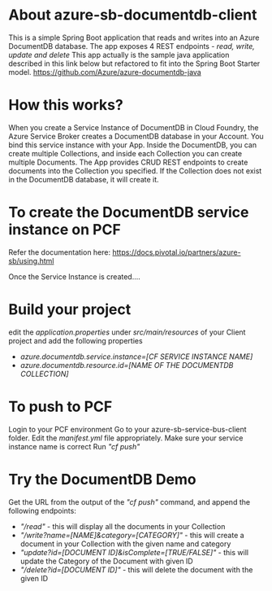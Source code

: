 # About azure-sb-documentdb-client
This is a simple Spring Boot application that reads and writes into an Azure DocumentDB database.
The app exposes 4 REST endpoints - _read, write, update and delete_
This app actually is the sample java application described in this link below but refactored to fit into the Spring Boot Starter model.
https://github.com/Azure/azure-documentdb-java

# How this works?
When you create a Service Instance of DocumentDB in Cloud Foundry, the Azure Service Broker creates a DocumentDB database in your Account. 
You bind this service instance with your App. 
Inside the DocumentDB, you can create multiple Collections, and inside each Collection you can create multiple Documents.
The App provides CRUD REST endpoints to create documents into the Collection you specified. If the Collection does not exist in the DocumentDB database, it will create it. 

# To create the DocumentDB service instance on PCF
Refer the documentation here: https://docs.pivotal.io/partners/azure-sb/using.html

Once the Service Instance is created....

# Build your project
edit the _application.properties_ under _src/main/resources_ of your Client project and add the following properties
* _azure.documentdb.service.instance=[CF SERVICE INSTANCE NAME]_
* _azure.documentdb.resource.id=[NAME OF THE DOCUMENTDB COLLECTION]_

# To push to PCF
Login to your PCF environment
Go to your azure-sb-service-bus-client folder.
Edit the _manifest.yml_ file appropriately. Make sure your service instance name is correct
Run _"cf push"_

# Try the DocumentDB Demo
Get the URL from the output of the _"cf push"_ command, and append
the following endpoints:

* _"/read"_ - this will display all the documents in your Collection
* _"/write?name=[NAME]&category=[CATEGORY]"_ - this will create a document in your Collection with the given name and category
* _"update?id=[DOCUMENT ID]&isComplete=[TRUE/FALSE]"_ - this will update the Category of the Document with given ID
* _"/delete?id=[DOCUMENT ID]"_ - this will delete the document with the given ID
